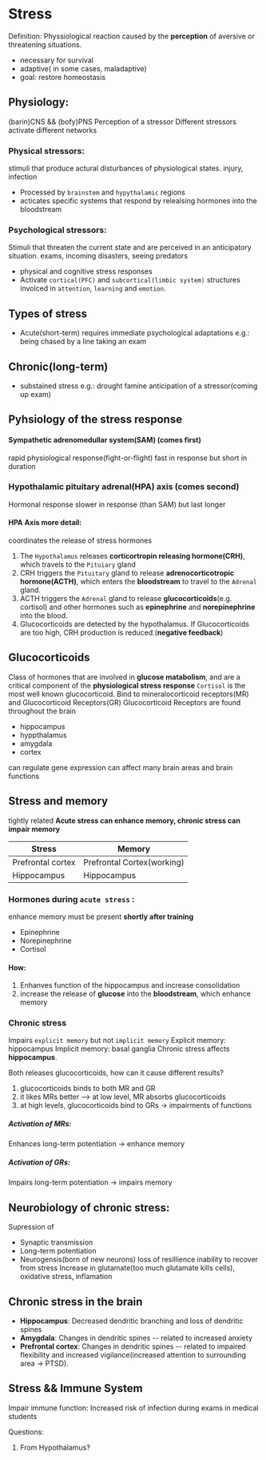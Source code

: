 # Stress
Definition: Physsiological reaction caused by the __perception__ of aversive or threatening situations.
 - necessary for survival
 - adaptive( in some cases, maladaptive)
 - goal: restore homeostasis
 
## Physiology:
(barin)CNS && (bofy)PNS
Perception of a stressor
Different stressors activate different networks

### Physical stressors: 
stimuli that produce actural disturbances of physiological states.
injury, infection
 - Processed by `brainstem` and `hypythalamic` regions
 - acticates specific systems that respond by relealsing hormones into the bloodstream

### Psychological stressors:
Stimuli that threaten the current state and are perceived in an anticipatory situation.
exams, incoming disasters, seeing predators
 - physical and cognitive stress responses
 - Activate `cortical(PFC)` and `subcortical(limbic system)` structures involced in `attention`, `learning` and `emotion`.

## Types of stress
 - Acute(short-term)
 requires immediate psychological adaptations
 e.g.: 
    being chased by a line
    taking an exam
## Chronic(long-term)
 - substained stress
 e.g.:
    drought
    famine
    anticipation of a stressor(coming up exam)

## Pyhsiology of the stress response
#### Sympathetic adrenomedullar system(SAM) (comes first)
 rapid physiological response(fight-or-flight)
 fast in response but short in duration
 ### Hypothalamic pituitary adrenal(HPA) axis (comes second)
 Hormonal response
 slower in response (than SAM) but last longer
 
#### HPA Axis more detail:
coordinates the release of stress hormones
1. The `Hypothalamus` releases __corticortropin releasing hormone(CRH)__, which travels to the `Pituiary` gland
2. CRH triggers the `Pituitary` gland to release __adrenocorticotropic hormone(ACTH)__, which enters the __bloodstream__ to travel to the `Adrenal` gland.
3. ACTH triggers  the `Adrenal` gland to release __glucocorticoids__(e.g. cortisol) and other hormones such as __epinephrine__ and __norepinephrine__ into the blood.
4. Glucocorticoids are detected by the hypothalamus. If Glucocorticoids are too high, CRH production is reduced.(__negative feedback__)


## Glucocorticoids
Class of hormones that are involved in __glucose matabolism__, and are a critical component of the __physiological stress response__
`Cortisol` is the most well known glucocorticoid.
Bind to mineralocorticoid receptors(MR) and Glucocorticoid Receptors(GR)
Glucocorticoid Receptors are found throughout the brain
 - hippocampus
 - hyppthalamus
 - amygdala
 - cortex
 
can regulate gene expression
can affect many brain areas and brain functions

## Stress and memory
tightly related
__Acute stress can enhance memory, chronic stress can impair memory__

| Stress | Memory |
|---|---|
| Prefrontal cortex | Prefrontal Cortex(working) |
| Hippocampus | Hippocampus |

### Hormones during `acute stress` :
enhance memory
must be present __shortly after training__
- Epinephrine
- Norepinephrine
- Cortisol
#### How: 
1. Enhanves function of the hippocampus and increase consolidation
2. increase the release of __glucose__ into the __bloodstream__, which enhance memory            

### Chronic stress
Impairs `explicit memory` but not `implicit memory`
Explicit memory: hippocampus
Implicit memory: basal ganglia
Chronic stress affects __hippocampus__.

Both releases glucocorticoids, how can it cause different results?
1. glucocorticoids binds to both MR and GR
2. it likes MRs better --> at low level, MR absorbs glucocorticoids
3. at high levels, glucocorticoids bind to GRs -> impairments of functions

##### Activation of MRs:
Enhances long-term potentiation -> enhance memory

##### Activation of GRs:
Impairs long-term potentiation -> impairs memory

## Neurobiology of chronic stress:
Supression of 
 - Synaptic transmission
 - Long-term potentiation
 - Neurogensis(born of new neurons)
 loss of resillience
 inability to recover from stress
Increase in glutamate(too much glutamate kills cells), oxidative stress, inflamation

## Chronic stress in the brain
 - __Hippocampus__: Decreased dendritic branching and loss of dendritic spines
 - __Amygdala__: Changes in dendritic spines -- related to increased anxiety
 - __Prefrontal cortex__: Changes in dendritic spines -- related to impaired flexibility and increased vigilance(increased attention to surrounding area -> PTSD).

## Stress && Immune System
Impair immune function:
 Increased risk of infection during exams in medical students
 


Questions: 
1. From Hypothalamus? 